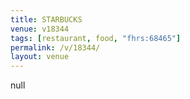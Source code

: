 ```yaml
---
title: STARBUCKS
venue: v18344
tags: [restaurant, food, "fhrs:68465"]
permalink: /v/18344/
layout: venue
---
```

null